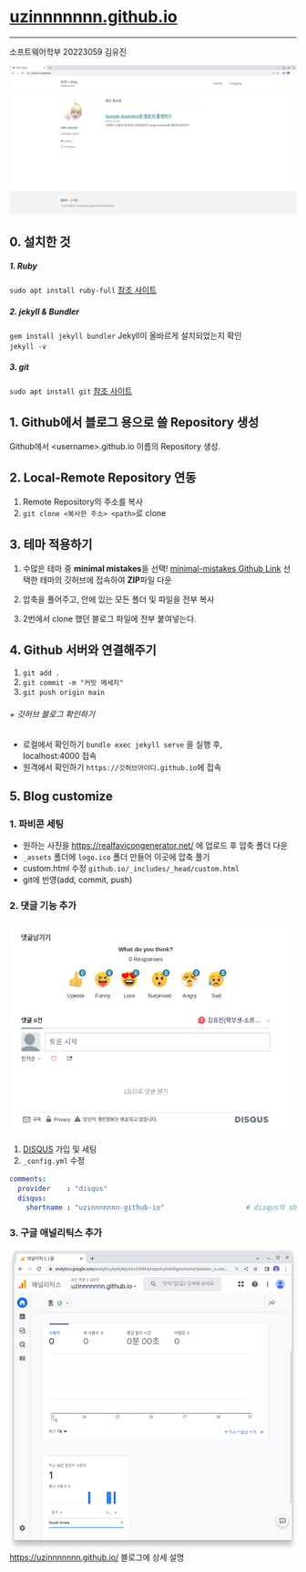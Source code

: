 # [uzinnnnnnn.github.io](https://uzinnnnnnn.github.io/)
***
소프트웨어학부 20223059 김유진

![mainpage](assets/img/blog.png)

## 0. 설치한 것
##### 1. Ruby
`sudo apt install ruby-full`
 [참조 사이트](https://ubunlog.com/ko/ruby-diferentes-formas-de-instalarlo-en-ubuntu-20-04/)
##### 2. jekyll & Bundler
`gem install jekyll bundler`
Jekyll이 올바르게 설치되었는지 확인  
`jekyll -v`
##### 3. git
`sudo apt install git`
 [참조 사이트](https://coding-factory.tistory.com/502)

##  1. Github에서 블로그 용으로 쓸 Repository 생성
Github에서 \<username>.github.io 이름의 Repository 생성.

## 2. Local-Remote Repository 연동
1. Remote Repository의 주소를 복사
2. `git clone <복사한 주소> <path>`로 clone  


## 3. 테마 적용하기
1. 수많은 테마 중 **minimal mistakes**을 선택!
[minimal-mistakes Github Link](https://github.com/mmistakes/minimal-mistakes)
선택한 테마의 깃허브에 접속하여 **ZIP**파일 다운

2. 압축을 풀어주고, 안에 있는 모든 폴더 및 파일을 전부 복사

3. 2번에서 clone 했던 블로그 파일에 전부 붙여넣는다.

## 4. Github 서버와 연결해주기
1.  `git add .`
2.  `git commit -m "커밋 메세지"` 
3.  `git push origin main`


###### +  깃허브 블로그 확인하기
- 로컬에서 확인하기
`bundle exec jekyll serve` 을 실행 후,  
localhost:4000 접속
- 원격에서 확인하기
`https://깃허브아이디.github.io`에 접속


## 5. Blog customize
### 1. 파비콘 세팅 
- 원하는 사진을 https://realfavicongenerator.net/ 에 업로드 후 압축 폴더 다운
- `_assets` 폴더에 `logo.ico` 폴더 만들어 이곳에 압축 풀기
- custom.html 수정
`github.io/_includes/_head/custom.html`
- git에 반영(add, commit, push)


### 2. 댓글 기능 추가
![mainpage](assets/img/discus.png)
1. [DISQUS](https://disqus.com/) 가입 및 세팅
2. `_config.yml` 수정
```yml
comments:
  provider    : "disqus"                                
  disqus:
    shortname : "uzinnnnnnn-github-io"                    # disqus의 shortname 기재
```
### 3. 구글 애널리틱스 추가
![mainpage](assets/img/g_a.png)
https://uzinnnnnnn.github.io/
블로그에 상세 설명

